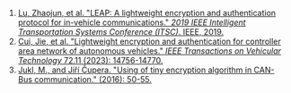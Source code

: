 1. [Lu, Zhaojun, et al. "LEAP: A lightweight encryption and authentication protocol for in-vehicle communications." _2019 IEEE Intelligent Transportation Systems Conference (ITSC)_. IEEE, 2019.](https://arxiv.org/pdf/1909.10380)
2. [Cui, Jie, et al. "Lightweight encryption and authentication for controller area network of autonomous vehicles." _IEEE Transactions on Vehicular Technology_ 72.11 (2023): 14756-14770.](https://figshare.le.ac.uk/articles/journal_contribution/Lightweight_Encryption_and_Authentication_for_Controller_Area_Network_of_Autonomous_Vehicles/25609671/1/files/45674721.pdf)
3. [Jukl, M., and Jiří Čupera. "Using of tiny encryption algorithm in CAN-Bus communication." (2016): 50-55.](http://www.agriculturejournals.cz/pdfs/rae/2016/02/02.pdf)
